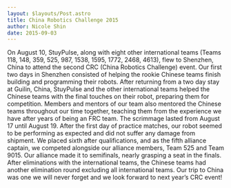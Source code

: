 ```yaml
---
layout: $layouts/Post.astro
title: China Robotics Challenge 2015
author: Nicole Shin
date: 2015-09-03
---
```

On August 10, StuyPulse, along with eight other international teams (Teams 118, 148, 359, 525, 987, 1538, 1595, 1772, 2468, 4613), flew to Shenzhen, China to attend the second CRC (China Robotics Challenge) event. Our first two days in Shenzhen consisted of helping the rookie Chinese teams finish building and programming their robots. After returning from a two day stay at Guilin, China, StuyPulse and the other international teams helped the Chinese teams with the final touches on their robot, preparing them for competition.  Members and mentors of our team also mentored the Chinese teams throughout our time together, teaching them from the experience we have after years of being an FRC team. 
The scrimmage lasted from August 17 until August 19. After the first day of practice matches, our robot seemed to be performing as expected and did not suffer any damage from shipment. We placed sixth after qualifications, and as the fifth alliance captain, we competed alongside our alliance members, Team 525 and Team 9015. Our alliance made it to semifinals, nearly grasping a seat in the finals. After eliminations with the international teams, the Chinese teams had another elimination round excluding all international teams.
Our trip to China was one we will never forget and we look forward to next year’s CRC event!
